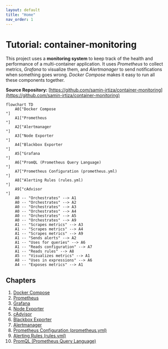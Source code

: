 ```yaml
---
layout: default
title: "Home"
nav_order: 1
---
```


# Tutorial: container-monitoring

This project uses a **monitoring system** to keep track of the health and performance of a multi-container application.  It uses *Prometheus* to collect metrics, *Grafana* to visualize them, and *Alertmanager* to send notifications when something goes wrong.  *Docker Compose* makes it easy to run all these components together.


**Source Repository:** [https://github.com/samin-irtiza/container-monitoring](https://github.com/samin-irtiza/container-monitoring)

```mermaid
flowchart TD
    A0["Docker Compose
"]
    A1["Prometheus
"]
    A2["Alertmanager
"]
    A3["Node Exporter
"]
    A4["Blackbox Exporter
"]
    A5["Grafana
"]
    A6["PromQL (Prometheus Query Language)
"]
    A7["Prometheus Configuration (prometheus.yml)
"]
    A8["Alerting Rules (rules.yml)
"]
    A9["cAdvisor
"]
    A0 -- "Orchestrates" --> A1
    A0 -- "Orchestrates" --> A2
    A0 -- "Orchestrates" --> A3
    A0 -- "Orchestrates" --> A4
    A0 -- "Orchestrates" --> A5
    A0 -- "Orchestrates" --> A9
    A1 -- "Scrapes metrics" --> A3
    A1 -- "Scrapes metrics" --> A4
    A1 -- "Scrapes metrics" --> A9
    A1 -- "Sends alerts" --> A2
    A1 -- "Uses for queries" --> A6
    A1 -- "Reads configuration" --> A7
    A1 -- "Reads rules" --> A8
    A5 -- "Visualizes metrics" --> A1
    A8 -- "Uses in expressions" --> A6
    A4 -- "Exposes metrics" --> A1
```

## Chapters

1. [Docker Compose](01_docker_compose_.md)
2. [Prometheus](02_prometheus_.md)
3. [Grafana](03_grafana_.md)
4. [Node Exporter](04_node_exporter_.md)
5. [cAdvisor](05_cadvisor_.md)
6. [Blackbox Exporter](06_blackbox_exporter_.md)
7. [Alertmanager](07_alertmanager_.md)
8. [Prometheus Configuration (prometheus.yml)](08_prometheus_configuration__prometheus_yml__.md)
9. [Alerting Rules (rules.yml)](09_alerting_rules__rules_yml__.md)
10. [PromQL (Prometheus Query Language)](10_promql__prometheus_query_language__.md)


